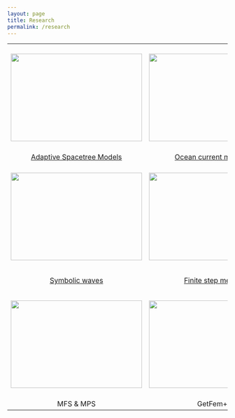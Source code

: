 ```yaml
---
layout: page
title: Research
permalink: /research
---
```


|    |         |    |
|:------:|:----------:|:------------:|
| <br><img src="https://static.wixstatic.com/media/d19f46_668e09bfcf634746aed1e20bc26e4efd.png/v1/fill/w_253,h_87,al_c,q_90/d19f46_668e09bfcf634746aed1e20bc26e4efd.webp"  height="200" width="300"> | <br><img src="https://static.wixstatic.com/media/d19f46_82d11e5e8bae47ea872f1c1e946feaf0~mv2.jpg/v1/fill/w_997,h_748,al_c,q_90,usm_0.66_1.00_0.01/d19f46_82d11e5e8bae47ea872f1c1e946feaf0~mv2.webp"  height="200" width="300"> | <br><img src="https://static.wixstatic.com/media/d19f46_0dcc411f01b34572922e382ddcea936c~mv2.png/v1/fill/w_330,h_186,al_c,q_90/d19f46_0dcc411f01b34572922e382ddcea936c~mv2.webp"  height="200" width="300"> |
| <br>[Adaptive Spacetree Models](https://github.com/FiniteTsai/FiniteTsai.github.io/blob/master/research/ASM.md)| <br>[Ocean current modeling](https://github.com/FiniteTsai/FiniteTsai.github.io/blob/master/research/OCM.md) | <br>[Oil spill modeling](https://github.com/FiniteTsai/FiniteTsai.github.io/blob/master/research/OSP.md)|
| <br><img src="https://static.wixstatic.com/media/d19f46_a77d7b37d6fa4840a4dca16118204728.png/v1/fill/w_1356,h_748,al_c,q_90,usm_0.66_1.00_0.01/d19f46_a77d7b37d6fa4840a4dca16118204728.webp"  height="200" width="300"> | <br><img src="https://static.wixstatic.com/media/d19f46_59e1f9e06f884e379bdc1bff53959920.png/v1/fill/w_558,h_283,al_c,q_90/d19f46_59e1f9e06f884e379bdc1bff53959920.webp"  height="200" width="300"> | <br><img src="https://static.wixstatic.com/media/d19f46_39aa8af430ab40d1ae2052eeca889fec.png/v1/fill/w_806,h_698,al_c,q_90/d19f46_39aa8af430ab40d1ae2052eeca889fec.webp"  height="200" width="300"> |
| <br>[Symbolic waves](https://github.com/FiniteTsai/FiniteTsai.github.io/blob/master/research/SW.md) | <br>[Finite step method](https://github.com/FiniteTsai/FiniteTsai.github.io/blob/master/research/FSM.md) | <br>Local Radial Basis<br>Function Collocation Method |
| <br><img src="https://static.wixstatic.com/media/d19f46_ab34c698d1ba44d1b8d11ff250e87bed.png/v1/fill/w_456,h_461,al_c,q_90/d19f46_ab34c698d1ba44d1b8d11ff250e87bed.webp"  height="200" width="300"> | <br><img src="https://static.wixstatic.com/media/d19f46_c6e4037aafb44b309983a17db201bed7.png/v1/fill/w_790,h_553,al_c,q_90/d19f46_c6e4037aafb44b309983a17db201bed7.webp"  height="200" width="300"> | <br><img src="https://static.wixstatic.com/media/d19f46_7742c1068cac4fc9958295aeeda4044e.png/v1/fill/w_621,h_432,al_c,q_90/d19f46_7742c1068cac4fc9958295aeeda4044e.webp"  height="200" width="300"> |
| <br>MFS & MPS | <br>GetFem++ | <br>Analytical solutions of waves |
